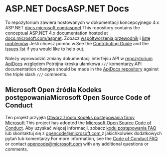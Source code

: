 # <a name="aspnet-docs"></a><span data-ttu-id="165e6-101">ASP.NET Docs</span><span class="sxs-lookup"><span data-stu-id="165e6-101">ASP.NET Docs</span></span>

<span data-ttu-id="165e6-102">To repozytorium zawiera hostowanych w dokumentacji koncepcyjnego 4.x ASP.NET [docs.microsoft.com/aspnet](https://docs.microsoft.com/aspnet).</span><span class="sxs-lookup"><span data-stu-id="165e6-102">This repository contains the conceptual ASP.NET 4.x documentation hosted at [docs.microsoft.com/aspnet](https://docs.microsoft.com/aspnet).</span></span> <span data-ttu-id="165e6-103">Zobacz [współtworzenia przewodnik](CONTRIBUTING.md) i [listę problemów](https://github.com/aspnet/AspNetDocs/issues) Jeśli chcesz pomóc w.</span><span class="sxs-lookup"><span data-stu-id="165e6-103">See the [Contributing Guide](CONTRIBUTING.md) and the [issues list](https://github.com/aspnet/AspNetDocs/issues) if you would like to help out.</span></span>

<span data-ttu-id="165e6-104">Należy wprowadzić zmiany dokumentacji interfejsu API w [repozytorium ApiDocs](https://github.com/aspnet/ApiDocs) względem Potrójna kreska ułamkowa `///` komentarzy.</span><span class="sxs-lookup"><span data-stu-id="165e6-104">API documentation changes should be made in the [ApiDocs repository](https://github.com/aspnet/ApiDocs) against the triple slash `///` comments.</span></span>

## <a name="microsoft-open-source-code-of-conduct"></a><span data-ttu-id="165e6-105">Microsoft Open źródła Kodeks postępowania</span><span class="sxs-lookup"><span data-stu-id="165e6-105">Microsoft Open Source Code of Conduct</span></span>

<span data-ttu-id="165e6-106">Ten projekt przyjęła [Otwórz źródło Kodeks postępowania firmy Microsoft](https://opensource.microsoft.com/codeofconduct/).</span><span class="sxs-lookup"><span data-stu-id="165e6-106">This project has adopted the [Microsoft Open Source Code of Conduct](https://opensource.microsoft.com/codeofconduct/).</span></span>
<span data-ttu-id="165e6-107">Aby uzyskać więcej informacji, zobacz [kodu postępowania FAQ](https://opensource.microsoft.com/codeofconduct/faq/) lub skontaktuj się z [ opencode@microsoft.com ](mailto:opencode@microsoft.com) z jakichkolwiek dodatkowych pytań lub komentarzy.</span><span class="sxs-lookup"><span data-stu-id="165e6-107">For more information, see the [Code of Conduct FAQ](https://opensource.microsoft.com/codeofconduct/faq/) or contact [opencode@microsoft.com](mailto:opencode@microsoft.com) with any additional questions or comments.</span></span>
